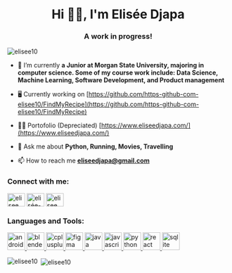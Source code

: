 

<h1 align="center">Hi 🤟🏾, I'm Elisée Djapa</h1>
<h3 align="center">A work in progress!</h3>

<p align="left"> <img src="https://komarev.com/ghpvc/?username=elisee10&label=Profile%20views&color=0e75b6&style=flat" alt="elisee10" /> </p>

- 🌱 I’m currently **a Junior at Morgan State University, majoring in computer science. Some of my course work include: Data Science, Machine Learning, Software Development, and Product management**

- 🖥️ Currently working on [https://github.com/https-github-com-elisee10/FindMyRecipe](https://github.com/https-github-com-elisee10/FindMyRecipe)

- 👨‍💻 Portofolio (Depreciated) [https://www.eliseedjapa.com/](https://www.eliseedjapa.com/)

- 💬 Ask me about **Python, Running, Movies, Travelling**

- 📫 How to reach me **eliseedjapa@gmail.com**

<h3 align="left">Connect with me:</h3>
<p align="left">
<a href="https://twitter.com/elisee_djapa" target="blank"><img align="center" src="https://cdn.jsdelivr.net/npm/simple-icons@3.0.1/icons/twitter.svg" alt="elisee_djapa" height="30" width="40" /></a>
<a href="https://linkedin.com/in/elisée-djapa" target="blank"><img align="center" src="https://cdn.jsdelivr.net/npm/simple-icons@3.0.1/icons/linkedin.svg" alt="elisée-djapa" height="30" width="40" /></a>
<a href="https://instagram.com/elisee_d1" target="blank"><img align="center" src="https://cdn.jsdelivr.net/npm/simple-icons@3.0.1/icons/instagram.svg" alt="elisee_d1" height="30" width="40" /></a>
</p>

<h3 align="left">Languages and Tools:</h3>
<p align="left"> <a href="https://developer.android.com" target="_blank"> <img src="https://devicons.github.io/devicon/devicon.git/icons/android/android-original-wordmark.svg" alt="android" width="40" height="40"/> </a> <a href="https://www.blender.org/" target="_blank"> <img src="https://download.blender.org/branding/community/blender_community_badge_white.svg" alt="blender" width="40" height="40"/> </a> <a href="https://www.w3schools.com/cpp/" target="_blank"> <img src="https://devicons.github.io/devicon/devicon.git/icons/cplusplus/cplusplus-original.svg" alt="cplusplus" width="40" height="40"/> </a> <a href="https://www.figma.com/" target="_blank"> <img src="https://www.vectorlogo.zone/logos/figma/figma-icon.svg" alt="figma" width="40" height="40"/> </a> <a href="https://www.java.com" target="_blank"> <img src="https://devicons.github.io/devicon/devicon.git/icons/java/java-original-wordmark.svg" alt="java" width="40" height="40"/> </a> <a href="https://developer.mozilla.org/en-US/docs/Web/JavaScript" target="_blank"> <img src="https://devicons.github.io/devicon/devicon.git/icons/javascript/javascript-original.svg" alt="javascript" width="40" height="40"/> </a> <a href="https://www.python.org" target="_blank"> <img src="https://devicons.github.io/devicon/devicon.git/icons/python/python-original.svg" alt="python" width="40" height="40"/> </a> <a href="https://reactjs.org/" target="_blank"> <img src="https://devicons.github.io/devicon/devicon.git/icons/react/react-original-wordmark.svg" alt="react" width="40" height="40"/> </a> <a href="https://www.sqlite.org/" target="_blank"> <img src="https://www.vectorlogo.zone/logos/sqlite/sqlite-icon.svg" alt="sqlite" width="40" height="40"/> </a> </p>

<p><img align="left" src="https://github-readme-stats.vercel.app/api/top-langs?username=elisee10&show_icons=true&locale=en&layout=compact" alt="elisee10" /></p>

<p>&nbsp;<img align="center" src="https://github-readme-stats.vercel.app/api?username=elisee10&show_icons=true&locale=en" alt="elisee10" /></p>
